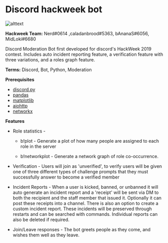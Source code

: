 # Discord hackweek bot
![alttext](https://github.com/FrostByte266/hackweek_bot/blob/dev/assets/Japanese%20Animals.png)

**Hackweek Team:**
Nerd#0614 ,caladanbrood#5363, bAnanaS#6056, MidLoki#6680

Discord Moderation Bot first developed for discord's HackWeek 2019 contest.
Includes auto incident reporting feature, a verification feature with three variations, and a roles graph feature.

 
 **Terms:**
Discord, Bot, Python, Moderation

<b>Prerequisites</b>
* [discord.py](https://github.com/Rapptz/discord.py)
* [pandas](https://github.com/pandas-dev/pandas)
* [matplotlib](https://github.com/matplotlib/matplotlib)
* [aiohttp](https://github.com/aio-libs/aiohttp)
* [networkx](https://github.com/networkx)

<b>Features</b>

* Role statistics - 
    - b!plot - Generate a plot of how many people are assigned to each role in the server
    
    - b!networkplot - Generate a network graph of role co-occurrence.
* Verification - Users will join as 'unverified', to verify users will be given one of three different types of challenge prompts that they must successfully answer to become a verified member

* Incident Reports - When a user is kicked, banned, or unbanned it will auto generate an incident report and a 'receipt' will be sent via DM to both the recipient and the staff member that issued it. 
Optionally it can post these receipts into a channel. There is also an option to create a custom incident report. These incidents will be preserved through restarts and can be searched with 
commands. Individual reports can also be deleted if required.

* Join/Leave responses - The bot greets people as they come, and wishes them well as they leave.